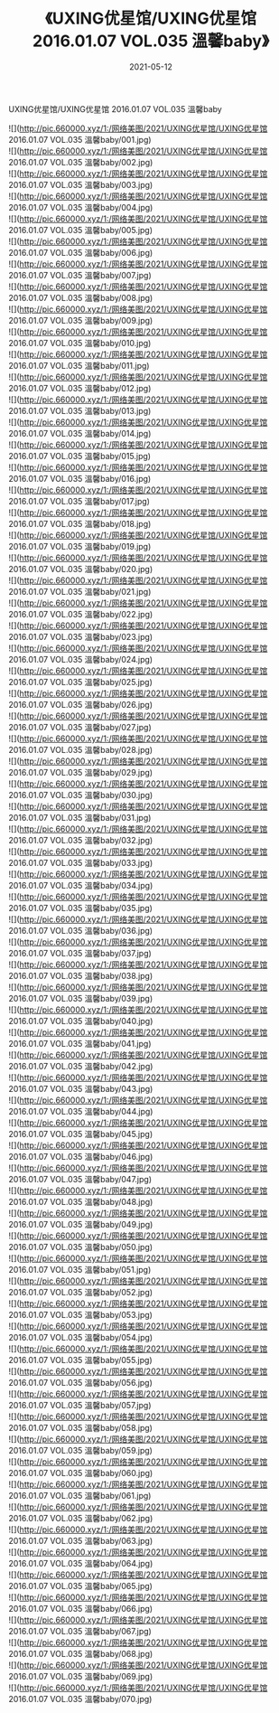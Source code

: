 ﻿---
layout: post
title:  《UXING优星馆/UXING优星馆 2016.01.07 VOL.035 溫馨baby》
date:   2021-05-12
img: http://pic.660000.xyz/1:/网络美图/2021/UXING优星馆/UXING优星馆 2016.01.07 VOL.035 溫馨baby/000.jpg
categories: [美女, 清纯, 唯美]
---

UXING优星馆/UXING优星馆 2016.01.07 VOL.035 溫馨baby

 ![](http://pic.660000.xyz/1:/网络美图/2021/UXING优星馆/UXING优星馆 2016.01.07 VOL.035 溫馨baby/001.jpg) <br>![](http://pic.660000.xyz/1:/网络美图/2021/UXING优星馆/UXING优星馆 2016.01.07 VOL.035 溫馨baby/002.jpg) <br>![](http://pic.660000.xyz/1:/网络美图/2021/UXING优星馆/UXING优星馆 2016.01.07 VOL.035 溫馨baby/003.jpg) <br>![](http://pic.660000.xyz/1:/网络美图/2021/UXING优星馆/UXING优星馆 2016.01.07 VOL.035 溫馨baby/004.jpg) <br>![](http://pic.660000.xyz/1:/网络美图/2021/UXING优星馆/UXING优星馆 2016.01.07 VOL.035 溫馨baby/005.jpg) <br>![](http://pic.660000.xyz/1:/网络美图/2021/UXING优星馆/UXING优星馆 2016.01.07 VOL.035 溫馨baby/006.jpg) <br>![](http://pic.660000.xyz/1:/网络美图/2021/UXING优星馆/UXING优星馆 2016.01.07 VOL.035 溫馨baby/007.jpg) <br>![](http://pic.660000.xyz/1:/网络美图/2021/UXING优星馆/UXING优星馆 2016.01.07 VOL.035 溫馨baby/008.jpg) <br>![](http://pic.660000.xyz/1:/网络美图/2021/UXING优星馆/UXING优星馆 2016.01.07 VOL.035 溫馨baby/009.jpg) <br>![](http://pic.660000.xyz/1:/网络美图/2021/UXING优星馆/UXING优星馆 2016.01.07 VOL.035 溫馨baby/010.jpg) <br>![](http://pic.660000.xyz/1:/网络美图/2021/UXING优星馆/UXING优星馆 2016.01.07 VOL.035 溫馨baby/011.jpg) <br>![](http://pic.660000.xyz/1:/网络美图/2021/UXING优星馆/UXING优星馆 2016.01.07 VOL.035 溫馨baby/012.jpg) <br>![](http://pic.660000.xyz/1:/网络美图/2021/UXING优星馆/UXING优星馆 2016.01.07 VOL.035 溫馨baby/013.jpg) <br>![](http://pic.660000.xyz/1:/网络美图/2021/UXING优星馆/UXING优星馆 2016.01.07 VOL.035 溫馨baby/014.jpg) <br>![](http://pic.660000.xyz/1:/网络美图/2021/UXING优星馆/UXING优星馆 2016.01.07 VOL.035 溫馨baby/015.jpg) <br>![](http://pic.660000.xyz/1:/网络美图/2021/UXING优星馆/UXING优星馆 2016.01.07 VOL.035 溫馨baby/016.jpg) <br>![](http://pic.660000.xyz/1:/网络美图/2021/UXING优星馆/UXING优星馆 2016.01.07 VOL.035 溫馨baby/017.jpg) <br>![](http://pic.660000.xyz/1:/网络美图/2021/UXING优星馆/UXING优星馆 2016.01.07 VOL.035 溫馨baby/018.jpg) <br>![](http://pic.660000.xyz/1:/网络美图/2021/UXING优星馆/UXING优星馆 2016.01.07 VOL.035 溫馨baby/019.jpg) <br>![](http://pic.660000.xyz/1:/网络美图/2021/UXING优星馆/UXING优星馆 2016.01.07 VOL.035 溫馨baby/020.jpg) <br>![](http://pic.660000.xyz/1:/网络美图/2021/UXING优星馆/UXING优星馆 2016.01.07 VOL.035 溫馨baby/021.jpg) <br>![](http://pic.660000.xyz/1:/网络美图/2021/UXING优星馆/UXING优星馆 2016.01.07 VOL.035 溫馨baby/022.jpg) <br>![](http://pic.660000.xyz/1:/网络美图/2021/UXING优星馆/UXING优星馆 2016.01.07 VOL.035 溫馨baby/023.jpg) <br>![](http://pic.660000.xyz/1:/网络美图/2021/UXING优星馆/UXING优星馆 2016.01.07 VOL.035 溫馨baby/024.jpg) <br>![](http://pic.660000.xyz/1:/网络美图/2021/UXING优星馆/UXING优星馆 2016.01.07 VOL.035 溫馨baby/025.jpg) <br>![](http://pic.660000.xyz/1:/网络美图/2021/UXING优星馆/UXING优星馆 2016.01.07 VOL.035 溫馨baby/026.jpg) <br>![](http://pic.660000.xyz/1:/网络美图/2021/UXING优星馆/UXING优星馆 2016.01.07 VOL.035 溫馨baby/027.jpg) <br>![](http://pic.660000.xyz/1:/网络美图/2021/UXING优星馆/UXING优星馆 2016.01.07 VOL.035 溫馨baby/028.jpg) <br>![](http://pic.660000.xyz/1:/网络美图/2021/UXING优星馆/UXING优星馆 2016.01.07 VOL.035 溫馨baby/029.jpg) <br>![](http://pic.660000.xyz/1:/网络美图/2021/UXING优星馆/UXING优星馆 2016.01.07 VOL.035 溫馨baby/030.jpg) <br>![](http://pic.660000.xyz/1:/网络美图/2021/UXING优星馆/UXING优星馆 2016.01.07 VOL.035 溫馨baby/031.jpg) <br>![](http://pic.660000.xyz/1:/网络美图/2021/UXING优星馆/UXING优星馆 2016.01.07 VOL.035 溫馨baby/032.jpg) <br>![](http://pic.660000.xyz/1:/网络美图/2021/UXING优星馆/UXING优星馆 2016.01.07 VOL.035 溫馨baby/033.jpg) <br>![](http://pic.660000.xyz/1:/网络美图/2021/UXING优星馆/UXING优星馆 2016.01.07 VOL.035 溫馨baby/034.jpg) <br>![](http://pic.660000.xyz/1:/网络美图/2021/UXING优星馆/UXING优星馆 2016.01.07 VOL.035 溫馨baby/035.jpg) <br>![](http://pic.660000.xyz/1:/网络美图/2021/UXING优星馆/UXING优星馆 2016.01.07 VOL.035 溫馨baby/036.jpg) <br>![](http://pic.660000.xyz/1:/网络美图/2021/UXING优星馆/UXING优星馆 2016.01.07 VOL.035 溫馨baby/037.jpg) <br>![](http://pic.660000.xyz/1:/网络美图/2021/UXING优星馆/UXING优星馆 2016.01.07 VOL.035 溫馨baby/038.jpg) <br>![](http://pic.660000.xyz/1:/网络美图/2021/UXING优星馆/UXING优星馆 2016.01.07 VOL.035 溫馨baby/039.jpg) <br>![](http://pic.660000.xyz/1:/网络美图/2021/UXING优星馆/UXING优星馆 2016.01.07 VOL.035 溫馨baby/040.jpg) <br>![](http://pic.660000.xyz/1:/网络美图/2021/UXING优星馆/UXING优星馆 2016.01.07 VOL.035 溫馨baby/041.jpg) <br>![](http://pic.660000.xyz/1:/网络美图/2021/UXING优星馆/UXING优星馆 2016.01.07 VOL.035 溫馨baby/042.jpg) <br>![](http://pic.660000.xyz/1:/网络美图/2021/UXING优星馆/UXING优星馆 2016.01.07 VOL.035 溫馨baby/043.jpg) <br>![](http://pic.660000.xyz/1:/网络美图/2021/UXING优星馆/UXING优星馆 2016.01.07 VOL.035 溫馨baby/044.jpg) <br>![](http://pic.660000.xyz/1:/网络美图/2021/UXING优星馆/UXING优星馆 2016.01.07 VOL.035 溫馨baby/045.jpg) <br>![](http://pic.660000.xyz/1:/网络美图/2021/UXING优星馆/UXING优星馆 2016.01.07 VOL.035 溫馨baby/046.jpg) <br>![](http://pic.660000.xyz/1:/网络美图/2021/UXING优星馆/UXING优星馆 2016.01.07 VOL.035 溫馨baby/047.jpg) <br>![](http://pic.660000.xyz/1:/网络美图/2021/UXING优星馆/UXING优星馆 2016.01.07 VOL.035 溫馨baby/048.jpg) <br>![](http://pic.660000.xyz/1:/网络美图/2021/UXING优星馆/UXING优星馆 2016.01.07 VOL.035 溫馨baby/049.jpg) <br>![](http://pic.660000.xyz/1:/网络美图/2021/UXING优星馆/UXING优星馆 2016.01.07 VOL.035 溫馨baby/050.jpg) <br>![](http://pic.660000.xyz/1:/网络美图/2021/UXING优星馆/UXING优星馆 2016.01.07 VOL.035 溫馨baby/051.jpg) <br>![](http://pic.660000.xyz/1:/网络美图/2021/UXING优星馆/UXING优星馆 2016.01.07 VOL.035 溫馨baby/052.jpg) <br>![](http://pic.660000.xyz/1:/网络美图/2021/UXING优星馆/UXING优星馆 2016.01.07 VOL.035 溫馨baby/053.jpg) <br>![](http://pic.660000.xyz/1:/网络美图/2021/UXING优星馆/UXING优星馆 2016.01.07 VOL.035 溫馨baby/054.jpg) <br>![](http://pic.660000.xyz/1:/网络美图/2021/UXING优星馆/UXING优星馆 2016.01.07 VOL.035 溫馨baby/055.jpg) <br>![](http://pic.660000.xyz/1:/网络美图/2021/UXING优星馆/UXING优星馆 2016.01.07 VOL.035 溫馨baby/056.jpg) <br>![](http://pic.660000.xyz/1:/网络美图/2021/UXING优星馆/UXING优星馆 2016.01.07 VOL.035 溫馨baby/057.jpg) <br>![](http://pic.660000.xyz/1:/网络美图/2021/UXING优星馆/UXING优星馆 2016.01.07 VOL.035 溫馨baby/058.jpg) <br>![](http://pic.660000.xyz/1:/网络美图/2021/UXING优星馆/UXING优星馆 2016.01.07 VOL.035 溫馨baby/059.jpg) <br>![](http://pic.660000.xyz/1:/网络美图/2021/UXING优星馆/UXING优星馆 2016.01.07 VOL.035 溫馨baby/060.jpg) <br>![](http://pic.660000.xyz/1:/网络美图/2021/UXING优星馆/UXING优星馆 2016.01.07 VOL.035 溫馨baby/061.jpg) <br>![](http://pic.660000.xyz/1:/网络美图/2021/UXING优星馆/UXING优星馆 2016.01.07 VOL.035 溫馨baby/062.jpg) <br>![](http://pic.660000.xyz/1:/网络美图/2021/UXING优星馆/UXING优星馆 2016.01.07 VOL.035 溫馨baby/063.jpg) <br>![](http://pic.660000.xyz/1:/网络美图/2021/UXING优星馆/UXING优星馆 2016.01.07 VOL.035 溫馨baby/064.jpg) <br>![](http://pic.660000.xyz/1:/网络美图/2021/UXING优星馆/UXING优星馆 2016.01.07 VOL.035 溫馨baby/065.jpg) <br>![](http://pic.660000.xyz/1:/网络美图/2021/UXING优星馆/UXING优星馆 2016.01.07 VOL.035 溫馨baby/066.jpg) <br>![](http://pic.660000.xyz/1:/网络美图/2021/UXING优星馆/UXING优星馆 2016.01.07 VOL.035 溫馨baby/067.jpg) <br>![](http://pic.660000.xyz/1:/网络美图/2021/UXING优星馆/UXING优星馆 2016.01.07 VOL.035 溫馨baby/068.jpg) <br>![](http://pic.660000.xyz/1:/网络美图/2021/UXING优星馆/UXING优星馆 2016.01.07 VOL.035 溫馨baby/069.jpg) <br>![](http://pic.660000.xyz/1:/网络美图/2021/UXING优星馆/UXING优星馆 2016.01.07 VOL.035 溫馨baby/070.jpg) <br>